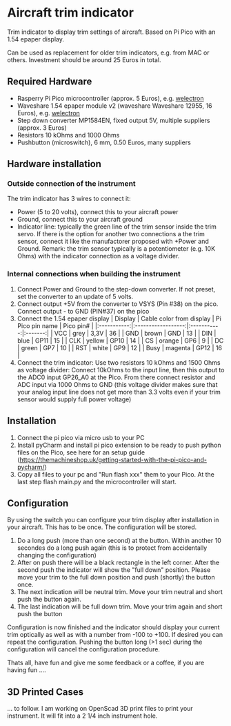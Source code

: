# Aircraft trim indicator
Trim indicator to display trim settings of aircraft. Based on Pi Pico with an 1.54 epaper display.

Can be used as replacement for older trim indicators, e.g. from MAC or others. Investment should be around 25 Euros in total.



## Required Hardware
- Rasperry Pi Pico microcontroller (approx. 5 Euros), e.g. [welectron](https://www.welectron.com/Raspberry-Pi-Pico)
- Waveshare 1.54 epaper module v2 (waveshare Waveshare 12955, 16 Euros), e.g. [welectron](https://www.welectron.com/Waveshare-12955-154inch-e-Paper-Module)
- Step down converter MP1584EN, fixed output 5V, multiple suppliers (approx. 3 Euros)
- Resistors 10 kOhms and 1000 Ohms
- Pushbutton (microswitch), 6 mm, 0.50 Euros, many suppliers


## Hardware installation
### Outside connection of the instrument
The trim indicator has 3 wires to connect it:
 + Power (5 to 20 volts), connect this to your aircraft power
 + Ground, connect this to your aircraft ground
 + Indicator line: typically the green line of the trim sensor inside the trim servo. If there is the option for another two connections a the trim sensor, connect it like the manufactorer proposed with +Power and Ground. Remark: the trim sensor typically is a potentiometer (e.g. 10K Ohms) with the indicator connection as a voltage divider.

### Internal connections when building the instrument
1. Connect Power and Ground to the step-down converter. If not preset, set the converter to an update of 5 volts.
2. Connect output +5V from the converter to VSYS (Pin #38) on the pico. Connect output - to GND (PIN#37) on the pico
3. Connect the 1.54 epaper display 
| Display  | Cable color from display | Pi Pico pin name | Pico pin# |
|:-----------:|:------------------:|:-----------:|:-------:|
| VCC	 | grey		| 3,3V		| 36 |
| GND	| brown	|	GND	|		13 |
| DIN	| blue	|	GP11	|	15 |
| CLK | yellow	|	GP10	|	14 |
| CS	| orange	|	GP6	|		9 |
| DC	| green	|	GP7	|		10 |
| RST | white	|	GP9	|		12 |
| Busy | magenta	| GP12	|	16 |
4. Connect the trim indicator: Use two resistors 10 kOhms and 1500 Ohms as voltage divider: Connect 10kOhms to the input line, then this output to the ADC0 input GP26_A0 at the Pico. From there connect resistor and ADC input via 1000 Ohms to GND (this voltage divider makes sure that your analog input line does not get more than 3.3 volts even if your trim sensor would supply full power voltage)

## Installation
1. Connect the pi pico via micro usb to your PC
2. Install pyCharm and install pi pico extension to be ready to push python files on the Pico, see here for an setup guide (https://themachineshop.uk/getting-started-with-the-pi-pico-and-pycharm/)
3. Copy all files to your pc and "Run flash xxx" them to your Pico. At the last step flash main.py and the microcontroller will start.

## Configuration
By using the switch you can configure your trim display after installation in your aircraft. This has to be once. The configuration will be stored.

1. Do a long push (more than one second) at the button. Within another 10 secondes do a long push again (this is to protect from accidentally changing the configuration)
2. After on push there will be a black rectangle in the left corner. After the second push the indicator will show the "full down" position. Please move your trim to the full down position and push (shortly) the button once.
3. The next indication will be neutral trim. Move your trim neutral and short push the button again.
4. The last indication will be full down trim. Move your trim again and short push the button

Configuration is now finished and the indicator should display your current trim optically as well as with a number from -100 to +100.
If desired you can repeat the configuration. Pushing the button long (>1 sec) during the configuration will cancel the configuration procedure.

Thats all, have fun and give me some feedback or a coffee, if you are having fun ....

## 3D Printed Cases
... to follow. I am working on OpenScad 3D print files to print your instrument. It will fit into a 2 1/4 inch instrument hole.